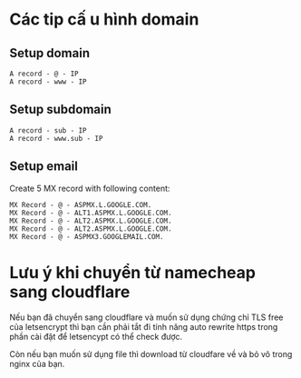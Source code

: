 # Các tip cấ u hình domain
## Setup domain
```
A record - @ - IP
A record - www - IP
```
## Setup subdomain
```
A record - sub - IP
A record - www.sub - IP
```
## Setup email
Create 5 MX record with following content:
```
MX Record - @ - ASPMX.L.GOOGLE.COM.
MX Record - @ - ALT1.ASPMX.L.GOOGLE.COM.
MX Record - @ - ALT2.ASPMX.L.GOOGLE.COM.
MX Record - @ - ALT2.ASPMX.L.GOOGLE.COM.
MX Record - @ - ASPMX3.GOOGLEMAIL.COM.
```

# Lưu ý khi chuyển từ namecheap sang cloudflare
Nếu bạn đã chuyển sang cloudflare và muốn sử dụng chứng chỉ TLS free của letsencrypt thì bạn cần phải tắt đi tính năng auto rewrite https trong phần cài đặt để letsencypt có thể check được.

Còn nếu bạn muốn sử dụng file thì download từ cloudfare về và bỏ vô trong nginx của bạn.